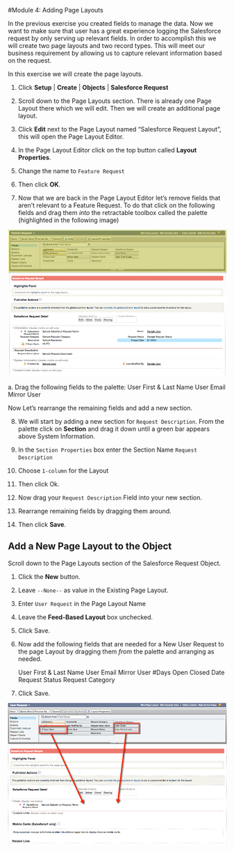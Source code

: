 #Module 4: Adding Page Layouts

In the previous exercise you created fields to manage the data. Now we want to make sure that user has a great experience logging the Salesforce request by only serving up relevant fields. In order to accomplish this we will create two page layouts and two record types. This will meet our business requirement by allowing us to capture relevant information based on the request.

In this exercise we will create the page layouts.

1. Click **Setup** | **Create** | **Objects** | **Salesforce Request**

2. Scroll down to the Page Layouts section. There is already one Page Layout there which we will edit. Then we will create an additional page layout.

3. Click **Edit** next to the Page Layout named “Salesforce Request Layout”, this will open the Page Layout Editor.

4. In the Page Layout Editor click on the top button called **Layout Properties**.

5. Change the name to `Feature Request`

6. Then click **OK**.

7. Now that we are back in the Page Layout Editor let’s remove fields that aren’t relevant to a Feature Request. To do that click on the following fields and drag them _into_ the retractable toolbox called the palette (highlighted in the following image)

![](images/04-page-layout-editor.png)

  a. Drag the following fields to the palette:
    User First & Last Name
    User Email
    Mirror User


Now Let’s rearrange the remaining fields and add a new section.

8. We will start by adding a new section for `Request Description`. From the palette click on **Section** and drag it down until a green bar appears above System Information.

9. In the `Section Properties` box enter the Section Name `Request Description`

10. Choose `1-column` for the Layout

11. Then click Ok.

12.  Now drag your `Request Description` Field into your new section.

13. Rearrange remaining fields by dragging them around.

14. Then click **Save**.

## Add a New Page Layout to the Object
Scroll down to the Page Layouts section of the Salesforce Request Object.

1. Click the **New** button.

2. Leave `--None--` as value in the Existing Page Layout.

3. Enter `User Request` in the Page Layout Name

4. Leave the **Feed-Based Layout** box unchecked.

5. Click  Save.

6. Now add the following fields that are needed for a New User Request to the page Layout by dragging them _from_ the palette and arranging as needed.

    User First & Last Name		User Email
    Mirror User				#Days Open
    Closed Date				Request Status
    Request Category

7. Click Save.

![](images/04-add-page-layout-to-object.png)

